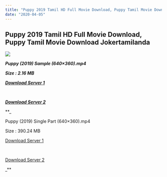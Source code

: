 ```yaml
---
title: "Puppy 2019 Tamil HD Full Movie Download, Puppy Tamil Movie Download Jokertamilanda"
date: "2020-04-05"
---
```


## Puppy 2019 Tamil HD Full Movie Download, Puppy Tamil Movie Download Jokertamilanda

![](https://images.moviebuff.com/ae571533-361d-49d3-a5b6-39e76a0071e3?w=1000)

**_Puppy (2019) Sample (640×360).mp4_**

**_Size : 2.16 MB_**

**_[Download Server 1](http://c1.wetransfer.vip/files/Tamil{b337cb003d07febca875724d018e20f8c1927a284fdd439ea607fcc650de5bb7}20Movies/Tamil{b337cb003d07febca875724d018e20f8c1927a284fdd439ea607fcc650de5bb7}202019{b337cb003d07febca875724d018e20f8c1927a284fdd439ea607fcc650de5bb7}20Movies/Puppy{b337cb003d07febca875724d018e20f8c1927a284fdd439ea607fcc650de5bb7}20(2019)/Puppy{b337cb003d07febca875724d018e20f8c1927a284fdd439ea607fcc650de5bb7}20(2019){b337cb003d07febca875724d018e20f8c1927a284fdd439ea607fcc650de5bb7}20Proper{b337cb003d07febca875724d018e20f8c1927a284fdd439ea607fcc650de5bb7}20HDRip/Puppy{b337cb003d07febca875724d018e20f8c1927a284fdd439ea607fcc650de5bb7}20(2019){b337cb003d07febca875724d018e20f8c1927a284fdd439ea607fcc650de5bb7}20Sample{b337cb003d07febca875724d018e20f8c1927a284fdd439ea607fcc650de5bb7}20(640x360).mp4)_**

**_[  
](http://c1.wetransfer.vip/files/Tamil{b337cb003d07febca875724d018e20f8c1927a284fdd439ea607fcc650de5bb7}20Movies/Tamil{b337cb003d07febca875724d018e20f8c1927a284fdd439ea607fcc650de5bb7}202019{b337cb003d07febca875724d018e20f8c1927a284fdd439ea607fcc650de5bb7}20Movies/Puppy{b337cb003d07febca875724d018e20f8c1927a284fdd439ea607fcc650de5bb7}20(2019)/Puppy{b337cb003d07febca875724d018e20f8c1927a284fdd439ea607fcc650de5bb7}20(2019){b337cb003d07febca875724d018e20f8c1927a284fdd439ea607fcc650de5bb7}20Proper{b337cb003d07febca875724d018e20f8c1927a284fdd439ea607fcc650de5bb7}20HDRip/Puppy{b337cb003d07febca875724d018e20f8c1927a284fdd439ea607fcc650de5bb7}20(2019){b337cb003d07febca875724d018e20f8c1927a284fdd439ea607fcc650de5bb7}20Sample{b337cb003d07febca875724d018e20f8c1927a284fdd439ea607fcc650de5bb7}20(640x360).mp4)_**

**_[Download Server 2](http://c1.wetransfer.vip/files/Tamil{b337cb003d07febca875724d018e20f8c1927a284fdd439ea607fcc650de5bb7}20Movies/Tamil{b337cb003d07febca875724d018e20f8c1927a284fdd439ea607fcc650de5bb7}202019{b337cb003d07febca875724d018e20f8c1927a284fdd439ea607fcc650de5bb7}20Movies/Puppy{b337cb003d07febca875724d018e20f8c1927a284fdd439ea607fcc650de5bb7}20(2019)/Puppy{b337cb003d07febca875724d018e20f8c1927a284fdd439ea607fcc650de5bb7}20(2019){b337cb003d07febca875724d018e20f8c1927a284fdd439ea607fcc650de5bb7}20Proper{b337cb003d07febca875724d018e20f8c1927a284fdd439ea607fcc650de5bb7}20HDRip/Puppy{b337cb003d07febca875724d018e20f8c1927a284fdd439ea607fcc650de5bb7}20(2019){b337cb003d07febca875724d018e20f8c1927a284fdd439ea607fcc650de5bb7}20Sample{b337cb003d07febca875724d018e20f8c1927a284fdd439ea607fcc650de5bb7}20(640x360).mp4)_**

**_

Puppy (2019) Single Part (640×360).mp4

Size : 390.24 MB

[Download Server 1](http://c1.wetransfer.vip/files/Tamil{b337cb003d07febca875724d018e20f8c1927a284fdd439ea607fcc650de5bb7}20Movies/Tamil{b337cb003d07febca875724d018e20f8c1927a284fdd439ea607fcc650de5bb7}202019{b337cb003d07febca875724d018e20f8c1927a284fdd439ea607fcc650de5bb7}20Movies/Puppy{b337cb003d07febca875724d018e20f8c1927a284fdd439ea607fcc650de5bb7}20(2019)/Puppy{b337cb003d07febca875724d018e20f8c1927a284fdd439ea607fcc650de5bb7}20(2019){b337cb003d07febca875724d018e20f8c1927a284fdd439ea607fcc650de5bb7}20Proper{b337cb003d07febca875724d018e20f8c1927a284fdd439ea607fcc650de5bb7}20HDRip/Puppy{b337cb003d07febca875724d018e20f8c1927a284fdd439ea607fcc650de5bb7}20(2019){b337cb003d07febca875724d018e20f8c1927a284fdd439ea607fcc650de5bb7}20Single{b337cb003d07febca875724d018e20f8c1927a284fdd439ea607fcc650de5bb7}20Part{b337cb003d07febca875724d018e20f8c1927a284fdd439ea607fcc650de5bb7}20(640x360).mp4)

[  
](http://c1.wetransfer.vip/files/Tamil{b337cb003d07febca875724d018e20f8c1927a284fdd439ea607fcc650de5bb7}20Movies/Tamil{b337cb003d07febca875724d018e20f8c1927a284fdd439ea607fcc650de5bb7}202019{b337cb003d07febca875724d018e20f8c1927a284fdd439ea607fcc650de5bb7}20Movies/Puppy{b337cb003d07febca875724d018e20f8c1927a284fdd439ea607fcc650de5bb7}20(2019)/Puppy{b337cb003d07febca875724d018e20f8c1927a284fdd439ea607fcc650de5bb7}20(2019){b337cb003d07febca875724d018e20f8c1927a284fdd439ea607fcc650de5bb7}20Proper{b337cb003d07febca875724d018e20f8c1927a284fdd439ea607fcc650de5bb7}20HDRip/Puppy{b337cb003d07febca875724d018e20f8c1927a284fdd439ea607fcc650de5bb7}20(2019){b337cb003d07febca875724d018e20f8c1927a284fdd439ea607fcc650de5bb7}20Single{b337cb003d07febca875724d018e20f8c1927a284fdd439ea607fcc650de5bb7}20Part{b337cb003d07febca875724d018e20f8c1927a284fdd439ea607fcc650de5bb7}20(640x360).mp4)

[Download Server 2](http://c1.wetransfer.vip/files/Tamil{b337cb003d07febca875724d018e20f8c1927a284fdd439ea607fcc650de5bb7}20Movies/Tamil{b337cb003d07febca875724d018e20f8c1927a284fdd439ea607fcc650de5bb7}202019{b337cb003d07febca875724d018e20f8c1927a284fdd439ea607fcc650de5bb7}20Movies/Puppy{b337cb003d07febca875724d018e20f8c1927a284fdd439ea607fcc650de5bb7}20(2019)/Puppy{b337cb003d07febca875724d018e20f8c1927a284fdd439ea607fcc650de5bb7}20(2019){b337cb003d07febca875724d018e20f8c1927a284fdd439ea607fcc650de5bb7}20Proper{b337cb003d07febca875724d018e20f8c1927a284fdd439ea607fcc650de5bb7}20HDRip/Puppy{b337cb003d07febca875724d018e20f8c1927a284fdd439ea607fcc650de5bb7}20(2019){b337cb003d07febca875724d018e20f8c1927a284fdd439ea607fcc650de5bb7}20Single{b337cb003d07febca875724d018e20f8c1927a284fdd439ea607fcc650de5bb7}20Part{b337cb003d07febca875724d018e20f8c1927a284fdd439ea607fcc650de5bb7}20(640x360).mp4)

_**
